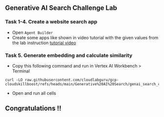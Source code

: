 ## Generative AI Search Challenge Lab

### Task 1-4. Create a website search app
- Open ```Agent Builder```
- Create some apps like shown in video tutorial with the given values from the lab instruction [tutorial video](https://youtu.be/LZ1SOot3d-I)
  
### Task 5. Generate embedding and calculate similarity
- Copy this following command and run in Vertex AI Workbench > Terminal
```
curl -LO raw.githubusercontent.com/cloudlabguru/gcp-cloudskillboost/refs/heads/main/Generative%20AI%20Search/genai_search_challenge_notebook.ipynb
```
- Open and run all cells

## Congratulations !! 
